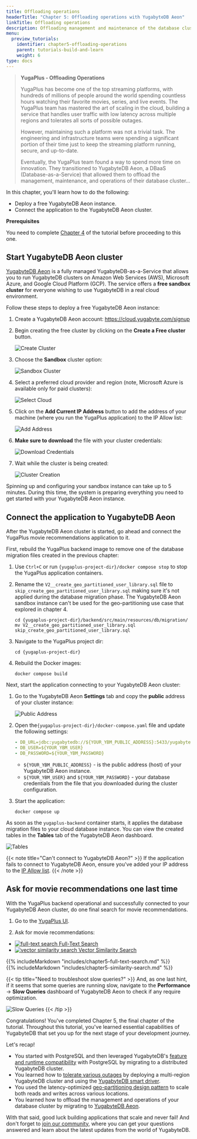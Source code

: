 ```yaml
---
title: Offloading operations
headerTitle: "Chapter 5: Offloading operations with YugabyteDB Aeon"
linkTitle: Offloading operations
description: Offloading management and maintenance of the database clusters with YugabyteDB Aeon, fully managed databases-as-a-service
menu:
  preview_tutorials:
    identifier: chapter5-offloading-operations
    parent: tutorials-build-and-learn
    weight: 6
type: docs
---
```


>**YugaPlus - Offloading Operations**
>
>YugaPlus has become one of the top streaming platforms, with hundreds of millions of people around the world spending countless hours watching their favorite movies, series, and live events. The YugaPlus team has mastered the art of scaling in the cloud, building a service that handles user traffic with low latency across multiple regions and tolerates all sorts of possible outages.
>
>However, maintaining such a platform was not a trivial task. The engineering and infrastructure teams were spending a significant portion of their time just to keep the streaming platform running, secure, and up-to-date.
>
>Eventually, the YugaPlus team found a way to spend more time on innovation. They transitioned to YugabyteDB Aeon, a DBaaS (Database-as-a-Service) that allowed them to offload the management, maintenance, and operations of their database cluster...

In this chapter, you'll learn how to do the following:

* Deploy a free YugabyteDB Aeon instance.
* Connect the application to the YugabyteDB Aeon cluster.

**Prerequisites**

You need to complete [Chapter 4](../chapter4-going-global) of the tutorial before proceeding to this one.

## Start YugabyteDB Aeon cluster

[YugabyteDB Aeon](http://cloud.yugabyte.com/) is a fully managed YugabyteDB-as-a-Service that allows you to run YugabyteDB clusters on Amazon Web Services (AWS), Microsoft Azure, and Google Cloud Platform (GCP). The service offers a **free sandbox cluster** for everyone wishing to use YugabyteDB in a real cloud environment.

Follow these steps to deploy a free YugabyteDB Aeon instance:

1. Create a YugabyteDB Aeon account: <https://cloud.yugabyte.com/signup>

1. Begin creating the free cluster by clicking on the **Create a Free cluster** button.

    ![Create Cluster](/images/tutorials/build-and-learn/chapter5-create-free-cluster.png)

1. Choose the **Sandbox** cluster option:

    ![Sandbox Cluster](/images/tutorials/build-and-learn/chapter5-choose-sandbox.png)

1. Select a preferred cloud provider and region (note, Microsoft Azure is available only for paid clusters):

    ![Select Cloud](/images/tutorials/build-and-learn/chapter5-select-cloud.png)

1. Click on the **Add Current IP Address** button to add the address of your machine (where you run the YugaPlus application) to the IP Allow list:

    ![Add Address](/images/tutorials/build-and-learn/chapter5-add-your-address.png)

1. **Make sure to download** the file with your cluster credentials:

    ![Download Credentials](/images/tutorials/build-and-learn/chapter5-download-credentials.png)

1. Wait while the cluster is being created:

    ![Cluster Creation](/images/tutorials/build-and-learn/chapter5-cluster-creation-process.png)

Spinning up and configuring your sandbox instance can take up to 5 minutes. During this time, the system is preparing everything you need to get started with your YugabyteDB Aeon instance.

## Connect the application to YugabyteDB Aeon

After the YugabyteDB Aeon cluster is started, go ahead and connect the YugaPlus movie recommendations application to it.

First, rebuild the YugaPlus backend image to remove one of the database migration files created in the previous chapter:

1. Use `Ctrl+C` or run `{yugaplus-project-dir}/docker compose stop` to stop the YugaPlus application containers.

1. Rename the `V2__create_geo_partitioned_user_library.sql` file to `skip_create_geo_partitioned_user_library.sql` making sure it's not applied during the database migration phase. The YugabyteDB Aeon sandbox instance can't be used for the geo-partitioning use case that explored in chapter 4.

    ```shell
    cd {yugaplus-project-dir}/backend/src/main/resources/db/migration/
    mv V2__create_geo_partitioned_user_library.sql skip_create_geo_partitioned_user_library.sql
    ```

1. Navigate to the YugaPlus project dir:

    ```shell
    cd {yugaplus-project-dir}
    ```

1. Rebuild the Docker images:

    ```shell
    docker compose build
    ```

Next, start the application connecting to your YugabyteDB Aeon cluster:

1. Go to the YugabyteDB Aeon **Settings** tab and copy the **public** address of your cluster instance:

    ![Public Address](/images/tutorials/build-and-learn/chapter5-public-address.png)

1. Open the`{yugaplus-project-dir}/docker-compose.yaml` file and update the following settings:

    ```yaml
    - DB_URL=jdbc:yugabytedb://${YOUR_YBM_PUBLIC_ADDRESS}:5433/yugabyte?sslmode=require
    - DB_USER=${YOUR_YBM_USER}
    - DB_PASSWORD=${YOUR_YBM_PASSWORD}
    ```

    * `${YOUR_YBM_PUBLIC_ADDRESS}` - is the public address (host) of your YugabyteDB Aeon instance.
    * `${YOUR_YBM_USER}` and `${YOUR_YBM_PASSWORD}` - your database credentials from the file that you downloaded during the cluster configuration.

1. Start the application:

    ```shell
    docker compose up
    ```

As soon as the `yugaplus-backend` container starts, it applies the database migration files to your cloud database instance. You can view the created tables in the **Tables** tab of the YugabyteDB Aeon dashboard.

![Tables](/images/tutorials/build-and-learn/chapter5-movie-tables.png)

{{< note title="Can't connect to YugabyteDB Aeon?" >}}
If the application fails to connect to YugabyteDB Aeon, ensure you've added your IP address to the [IP Allow list](/preview/yugabyte-cloud/cloud-secure-clusters/add-connections).
{{< /note >}}

## Ask for movie recommendations one last time

With the YugaPlus backend operational and successfully connected to your YugabyteDB Aeon cluster, do one final search for movie recommendations.

1. Go to the [YugaPlus UI](http://localhost:3000/).

1. Ask for movie recommendations:

<ul class="nav nav-tabs-alt nav-tabs-yb">
  <li>
    <a href="#full-text-search" class="nav-link active" id="full-text-search-tab" data-bs-toggle="tab"
       role="tab" aria-controls="full-text-search" aria-selected="true">
      <img src="/icons/search.svg" alt="full-text search">
      Full-Text Search
    </a>
  </li>
  <li >
    <a href="#similarity-search" class="nav-link" id="similarity-search-tab" data-bs-toggle="tab"
       role="tab" aria-controls="similarity-search" aria-selected="false">
    <img src="/icons/openai-logomark.svg" alt="vector similarity search">
      Vector Similarity Search
    </a>
  </li>
</ul>

<div class="tab-content">
  <div id="full-text-search" class="tab-pane fade show active" role="tabpanel" aria-labelledby="full-text-search-tab">
  {{% includeMarkdown "includes/chapter5-full-text-search.md" %}}
  </div>
  <div id="similarity-search" class="tab-pane fade" role="tabpanel" aria-labelledby="similarity-search-tab">
  {{% includeMarkdown "includes/chapter5-similarity-search.md" %}}
  </div>
</div>

{{< tip title="Need to troubleshoot slow queries?" >}}
And, as one last hint, if it seems that some queries are running slow, navigate to the **Performance** -> **Slow Queries** dashboard of YugabyteDB Aeon to check if any require optimization.

![Slow Queries](/images/tutorials/build-and-learn/chapter5-slow-queries.png)
{{< /tip >}}

Congratulations! You've completed Chapter 5, the final chapter of the tutorial. Throughout this tutorial, you've learned essential capabilities of YugabyteDB that set you up for the next stage of your development journey.

Let's recap!

* You started with PostgreSQL and then leveraged YugabyteDB's [feature and runtime compatibility](../../../explore/ysql-language-features/) with PostgreSQL by migrating to a distributed YugabyteDB cluster.
* You learned how to [tolerate various outages](../../../explore/fault-tolerance/) by deploying a multi-region YugabyteDB cluster and using the [YugabyteDB smart driver](../../../drivers-orms/smart-drivers/).
* You used the latency-optimized [geo-partitioning design pattern](../../../develop/build-global-apps/latency-optimized-geo-partition/) to scale both reads and writes across various locations.
* You learned how to offload the management and operations of your database cluster by migrating to [YugabyteDB Aeon](/preview/yugabyte-cloud/).

With that said, good luck building applications that scale and never fail! And don't forget to [join our community](https://inviter.co/yugabytedb), where you can get your questions answered and learn about the latest updates from the world of YugabyteDB.
